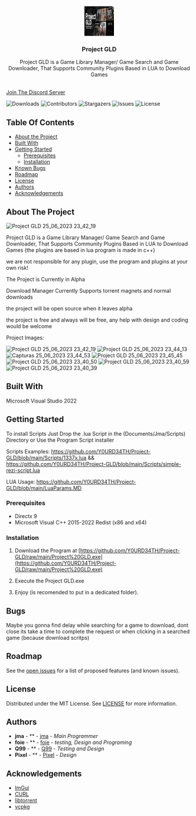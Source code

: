 <br/>
<p align="center">
  <a href="https://github.com/Y0URD34TH/Project-GLD">
    <img src="https://github.com/Y0URD34TH/Project-GLD/blob/main/Images/favicon.png?raw=true" alt="Logo" width="80" height="80">
  </a>

  <h3 align="center">Project GLD</h3>

  <p align="center">
    Project GLD is a Game Library Manager/ Game Search and Game Downloader, That Supports Community Plugins Based in LUA to Download Games
    <br/>
    <br/>
  </p>
</p>

[Join The Discord Server](https://discord.gg/FyH6Z34vcZ)


![Downloads](https://img.shields.io/github/downloads/Y0URD34TH/Project-GLD/total) ![Contributors](https://img.shields.io/github/contributors/Y0URD34TH/Project-GLD?color=dark-green) ![Stargazers](https://img.shields.io/github/stars/Y0URD34TH/Project-GLD?style=social) ![Issues](https://img.shields.io/github/issues/Y0URD34TH/Project-GLD) ![License](https://img.shields.io/github/license/Y0URD34TH/Project-GLD) 

## Table Of Contents

* [About the Project](#about-the-project)
* [Built With](#built-with)
* [Getting Started](#getting-started)
  * [Prerequisites](#prerequisites)
  * [Installation](#installation)
* [Known Bugs](#Bugs)
* [Roadmap](#roadmap)
* [License](#license)
* [Authors](#authors)
* [Acknowledgements](#acknowledgements)

## About The Project

![Project GLD 25_06_2023 23_42_19](https://github.com/Y0URD34TH/Project-GLD/assets/58450502/dfa19686-ed94-455e-8d97-89b7f31df20d)


Project GLD is a Game Library Manager/ Game Search and Game Downloader, That Supports Community Plugins Based in LUA to Download Games (the plugins are based in lua program is made in c++)


we are not responsible for any plugin, use the program and plugins at your own risk!


The Project is Currently in Alpha


Download Manager Currently Supports torrent magnets and normal downloads


the project will be open source when it leaves alpha

the project is free and always will be free, any help with design and coding would be welcome


Project Images:


![Project GLD 25_06_2023 23_42_19](https://github.com/Y0URD34TH/Project-GLD/assets/58450502/dfa19686-ed94-455e-8d97-89b7f31df20d)
![Project GLD 25_06_2023 23_44_13](https://github.com/Y0URD34TH/Project-GLD/assets/58450502/3d9c02b6-da12-4f13-a4e2-98d432d699c8)
![Capturas 25_06_2023 23_44_53](https://github.com/Y0URD34TH/Project-GLD/assets/58450502/6bab9748-33c1-4a88-aed3-768114cccc96)
![Project GLD 25_06_2023 23_45_45](https://github.com/Y0URD34TH/Project-GLD/assets/58450502/63fecc6b-0902-4df3-b437-eb538325a31f)
![Project GLD 25_06_2023 23_40_50](https://github.com/Y0URD34TH/Project-GLD/assets/58450502/3e72ebb1-4226-48a1-8ed2-822581ccdd35)
![Project GLD 25_06_2023 23_40_59](https://github.com/Y0URD34TH/Project-GLD/assets/58450502/33cf55e8-cf58-4f2d-bc0d-8551713d4d64)
![Project GLD 25_06_2023 23_40_39](https://github.com/Y0URD34TH/Project-GLD/assets/58450502/4a4effe1-93f1-496c-a338-de72478e7867)


## Built With

Microsoft Visual Studio 2022

## Getting Started

To install Scripts Just Drop the .lua Script in the (Documents/Jma/Scripts) Directory or Use the Program Script installer

Scripts Examples: https://github.com/Y0URD34TH/Project-GLD/blob/main/Scripts/1337x.lua && https://github.com/Y0URD34TH/Project-GLD/blob/main/Scripts/simple-rezi-script.lua

LUA Usage: https://github.com/Y0URD34TH/Project-GLD/blob/main/LuaParams.MD

### Prerequisites

* Directx 9
* Microsoft Visual C++ 2015-2022 Redist (x86 and x64)

### Installation

1. Download the Program at [https://github.com/Y0URD34TH/Project-GLD/raw/main/Project%20GLD.exe](https://github.com/Y0URD34TH/Project-GLD/raw/main/Project%20GLD.exe)

2. Execute the Project GLD.exe

3. Enjoy (is recomended to put in a dedicated folder).

## Bugs

Maybe you gonna find delay while searching for a game to download, dont close its take a time to complete the request
or when clicking in a searched game (because download scritps)

## Roadmap

See the [open issues](https://github.com/Y0URD34TH/Project-GLD/issues) for a list of proposed features (and known issues).

## License

Distributed under the MIT License. See [LICENSE](https://github.com/Y0URD34TH/Project-GLD/blob/main/LICENSE.md) for more information.

## Authors

* **jma** - ** - [jma](https://github.com/Y0URD34TH) - *Main Programmer*
* **foie** - ** - [foie]() - *testing, Design and Programing*
* **Q99** - ** - [Q99](https://github.com/Q99kek) - *Testing and Design*
* **Pixel** - ** - [Pixel](https://github.com/piqseu) - *Design*

## Acknowledgements

* [ImGui](https://github.com/ocornut/imgui)
* [CURL](https://github.com/curl/curl)
* [libtorrent](https://www.libtorrent.org/)
* [vcpkg](https://vcpkg.io/en/)
